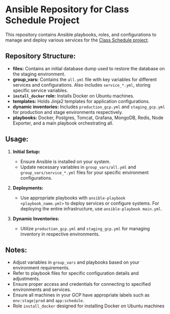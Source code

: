 # Ansible Repository for Class Schedule Project

This repository contains Ansible playbooks, roles, and configurations to manage and deploy various services for the [Class Schedule project](https://github.com/BlueTeam2/ClassSchedule).

## Repository Structure:

- **files:** Contains an initial database dump used to restore the database on the staging environment.
- **group_vars:** Contains the `all.yml` file with key variables for different services and configurations. Also includes `service_*.yml`, storing specific service variables.
- **`install_docker` role:** Installs Docker on Ubuntu machines.
- **templates:** Holds Jinja2 templates for application configurations.
- **dynamic inventories:** Includes `production_gcp.yml` and `staging_gcp.yml` for production and stage environments respectively.
- **playbooks:** Docker, Postgres, Tomcat, Grafana, MongoDB, Redis, Node Exporter, and a main playbook orchestrating all.

## Usage:

1. **Initial Setup:**
   - Ensure Ansible is installed on your system.
   - Update necessary variables in `group_vars/all.yml` and `group_vars/service_*.yml` files for your specific environment configurations.

2. **Deployments:**
   - Use appropriate playbooks with `ansible-playbook <playbook_name.yml>` to deploy services or configure systems. For deploying the entire infrastructure, use `ansible-playbook main.yml`.

3. **Dynamic Inventories:**
   - Utilize `production_gcp.yml` and `staging_gcp.yml` for managing inventory in respective environments.

## Notes:

- Adjust variables in `group_vars` and playbooks based on your environment requirements.
- Refer to playbook files for specific configuration details and adjustments.
- Ensure proper access and credentials for connecting to specified environments and services.
- Ensure all machines in your GCP have appropriate labels such as `env:stage|prod` and `app:schedule`.
- Role `install_docker` designed for installing Docker on Ubuntu machines 

